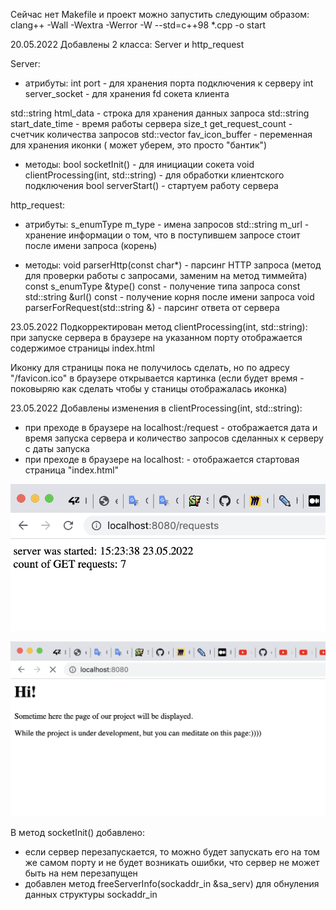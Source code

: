 Cейчас нет Makefile и проект можно запустить следующим образом:
clang++ -Wall -Wextra -Werror -W --std=c++98 *.cpp -o start

20.05.2022 Добавлены 2 класса: Server и http_request

Server:

- атрибуты:
  int port - для хранения порта подключения к серверу int server_socket - для хранения fd сокета клиента

std::string html_data - строка для хранения данных запроса std::string start_date_time - время работы сервера size_t
get_request_count - счетчик количества запросов std::vector<char> fav_icon_buffer - переменная для хранения иконки (
может уберем, это просто "бантик")

- методы:
  bool socketInit() - для инициации сокета void clientProcessing(int, std::string) - для обработки клиентского
  подключения bool serverStart() - стартуем работу сервера

http_request:

- атрибуты:
  s_enumType m_type - имена запросов std::string m_url - хранение информации о том, что в поступившем запросе стоит
  после имени запроса (корень)

- методы:
  void parserHttp(const char*) - парсинг HTTP запроса (метод для проверки работы с запросами, заменим на метод тиммейта)
  const s_enumType &type() const - получение типа запроса const std::string &url() const - получение корня после имени
  запроса void parserForRequest(std::string &) - парсинг ответа от сервера

23.05.2022 Подкорректирован метод clientProcessing(int, std::string): при запуске сервера в браузере на указанном порту
отображается содержимое страницы index.html

Иконку для страницы пока не получилось сделать, но по адресу "/favicon.ico" в браузере открывается картинка (если будет
время - поковыряю как сделать чтобы у станицы отображалась иконка)

23.05.2022 Добавлены изменения в clientProcessing(int, std::string):

- при преходе в браузере на localhost:<port>/request - отображается дата и время запуска сервера и количество запросов
  сделанных к серверу с даты запуска
- при преходе в браузере на localhost:<port> - отображается стартовая страница "index.html"

![Image text](https://github.com/tatianagrubich/webserv/raw/server/screenshot.png)

![Image text](https://github.com/tatianagrubich/webserv/raw/server/screenshot2.png)

В метод socketInit() добавлено:

- если сервер перезапускается, то можно будет запускать его на том же самом порту и не будет возникать ошибки, что
  сервер не может быть на нем перезапущен
- добавлен метод freeServerInfo(sockaddr_in &sa_serv) для обнуления данных структуры sockaddr_in

